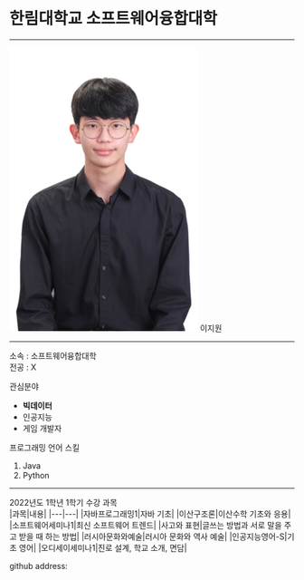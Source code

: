# 한림대학교 소프트웨어융합대학
---
<img src=https://github.com/ehdgolgw/Resume/blob/main/KakaoTalk_20220609_210658376.jpg height=500 widht=350>
이지원

---

소속 : 소프트웨어융합대학   
전공 : X

관심분야   
* **빅데이터**
* 인공지능
* 게임 개발자

프로그래밍 언어 스킬   
1. Java
2. Python

---

2022년도 1학년 1학기 수강 과목   
|과목|내용|
|---|---|
|자바프로그래밍1|자바 기초|
|이산구조론|이산수학 기초와 응용|
|소프트웨어세미나1|최신 소프트웨어 트렌드|
|사고와 표현|글쓰는 방법과 서로 말을 주고 받을 때 하는 방법|
|러시아문화와예술|러시아 문화와 역사 예술|
|인공지능영어-S|기초 영어|
|오디세이세미나1|진로 설계, 학교 소개, 면담|


github address: [][github]

[github]:http://github.com/
